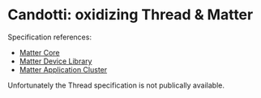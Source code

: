 # Candotti: oxidizing Thread & Matter

Specification references:

* [Matter Core](https://csa-iot.org/wp-content/uploads/2022/11/22-27349-001_Matter-1.0-Core-Specification.pdf)
* [Matter Device Library](https://csa-iot.org/wp-content/uploads/2022/11/22-27351-001_Matter-1.0-Device-Library-Specification.pdf)
* [Matter Application Cluster](https://csa-iot.org/wp-content/uploads/2022/11/22-27350-001_Matter-1.0-Application-Cluster-Specification.pdf)

Unfortunately the Thread specification is not publically available.
